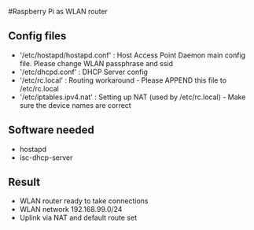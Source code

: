 #Raspberry Pi as WLAN router

## Config files

* '/etc/hostapd/hostapd.conf' : Host Access Point Daemon main config file. Please change WLAN passphrase and ssid 
* '/etc/dhcpd.conf' : DHCP Server config
* '/etc/rc.local' : Routing workaround - Please APPEND this file to /etc/rc.local
* '/etc/iptables.ipv4.nat' : Setting up NAT (used by /etc/rc.local) - Make sure the device names are correct


## Software needed

* hostapd
* isc-dhcp-server

## Result

* WLAN router ready to take connections 
* WLAN network 192.168.99.0/24
* Uplink via NAT and default route set
